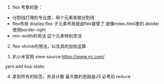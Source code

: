 1. flex
考察的是：
- 分割线打理的专业度，用个元素来做分割线
- flex布局
display:flex  子元素布局就由flex接管了
就像index.html里的.divider  使用border-right
- min-width的用法 这个元素特别灵活

2. flex-shrink的用法，以及其的加权运算

3.   扒小米官网 
view-source:https://www.mi.com/

yarn add koa-static

4. 拿到所有的标签，并且计数
 最大数的思路是JS 必考的 reduce
